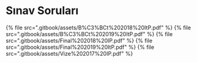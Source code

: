 # Sınav Soruları

<!--Index-->

{% file src=".gitbook/assets/B%C3%BCt%202018%20ItP.pdf" %}
{% file src=".gitbook/assets/B%C3%BCt%202019%20ItP.pdf" %}
{% file src=".gitbook/assets/Final%202018%20IP.pdf" %}
{% file src=".gitbook/assets/Final%202019%20ItP.pdf" %}
{% file src=".gitbook/assets/Vize%202017%20IP.pdf" %}

<!--Index-->
